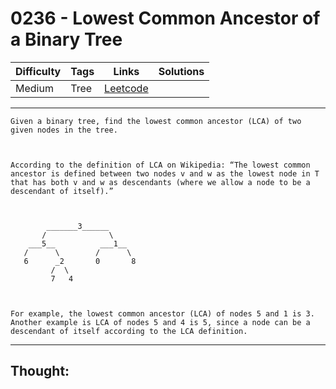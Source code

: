 # 0236 - Lowest Common Ancestor of a Binary Tree

Difficulty  | Tags | Links | Solutions
----------- | ---- | ----- | -----
Medium | Tree | [Leetcode](https://leetcode.com/problems/lowest-common-ancestor-of-a-binary-tree/description/) |


-----------

```
Given a binary tree, find the lowest common ancestor (LCA) of two given nodes in the tree.



According to the definition of LCA on Wikipedia: “The lowest common ancestor is defined between two nodes v and w as the lowest node in T that has both v and w as descendants (where we allow a node to be a descendant of itself).”



        _______3______
       /              \
    ___5__          ___1__
   /      \        /      \
   6      _2       0       8
         /  \
         7   4



For example, the lowest common ancestor (LCA) of nodes 5 and 1 is 3. Another example is LCA of nodes 5 and 4 is 5, since a node can be a descendant of itself according to the LCA definition.
```

-----------

## Thought:
